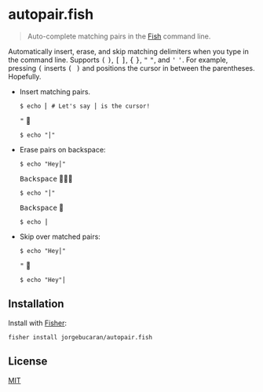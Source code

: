 # autopair.fish

> Auto-complete matching pairs in the [Fish](https://fishshell.com) command line.

Automatically insert, erase, and skip matching delimiters when you type in the command line. Supports <samp>(</samp> <samp>)</samp>, <samp>[</samp> <samp>]</samp>, <samp>{</samp> <samp>}</samp>, <samp>"</samp> <samp>"</samp>, and <samp>'</samp> <samp>'</samp>. For example, pressing <samp>(</samp> inserts <samp>( )</samp> and positions the cursor in between the parentheses. Hopefully.

- Insert matching pairs.

  ```console
  $ echo ⎢ # Let's say ⎪ is the cursor!
  ```

  <kbd>"</kbd> 🥊

  ```console
  $ echo "⎪"
  ```

- Erase pairs on backspace:

  ```console
  $ echo "Hey⎪"
  ```

  <kbd>Backspace</kbd> 🥊🥊🥊

  ```console
  $ echo "⎪"
  ```

  <kbd>Backspace</kbd> 🥊

  ```console
  $ echo ⎪
  ```

- Skip over matched pairs:

  ```console
  $ echo "Hey⎪"
  ```

  <kbd>"</kbd> 🥊

  ```console
  $ echo "Hey"⎪
  ```

## Installation

Install with [Fisher](https://github.com/jorgebucaran/fisher):

```console
fisher install jorgebucaran/autopair.fish
```

## License

[MIT](LICENSE.md)
